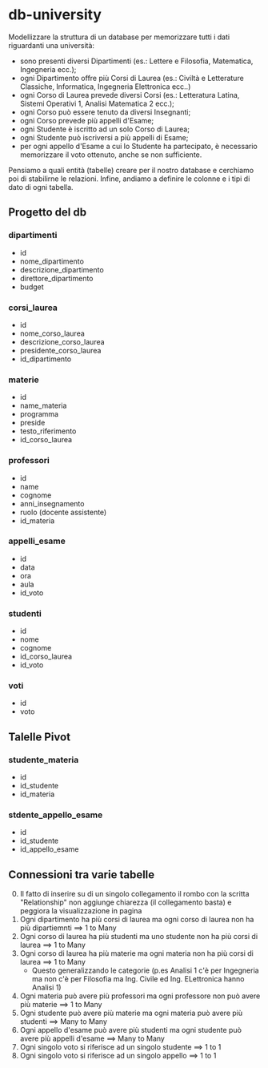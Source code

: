 # db-university


Modellizzare la struttura di un database per memorizzare tutti i dati riguardanti una università:

 * sono presenti diversi Dipartimenti (es.: Lettere e Filosofia, Matematica, Ingegneria ecc.);
 * ogni Dipartimento offre più Corsi di Laurea (es.: Civiltà e Letterature Classiche, Informatica, Ingegneria Elettronica ecc..)
 * ogni Corso di Laurea prevede diversi Corsi (es.: Letteratura Latina, Sistemi Operativi 1, Analisi Matematica 2 ecc.);
 * ogni Corso può essere tenuto da diversi Insegnanti;
 * ogni Corso prevede più appelli d'Esame;
 * ogni Studente è iscritto ad un solo Corso di Laurea;
 * ogni Studente può iscriversi a più appelli di Esame;
 * per ogni appello d'Esame a cui lo Studente ha partecipato, è necessario memorizzare il voto ottenuto, anche se non sufficiente. 
 
 Pensiamo a quali entità (tabelle) creare per il nostro database e cerchiamo poi di stabilirne le relazioni. Infine, andiamo a definire le colonne e i tipi di dato di ogni tabella.

 ## Progetto del db

 ### dipartimenti
  - id
  - nome_dipartimento
  - descrizione_dipartimento
  - direttore_dipartimento
  - budget

 ### corsi_laurea
  - id
  - nome_corso_laurea
  - descrizione_corso_laurea
  - presidente_corso_laurea
  - id_dipartimento

 ### materie
  - id
  - name_materia
  - programma
  - preside
  - testo_riferimento
  - id_corso_laurea
 
 ### professori
  - id
  - name
  - cognome
  - anni_insegnamento
  - ruolo (docente assistente)
  - id_materia

 ### appelli_esame
  - id
  - data
  - ora
  - aula
  - id_voto


 ### studenti
  - id
  - nome
  - cognome
  - id_corso_laurea
  - id_voto

 ### voti
  - id
  - voto

 ## Talelle Pivot

 ### studente_materia
  - id
  - id_studente
  - id_materia

 ### stdente_appello_esame
  - id
  - id_studente
  - id_appello_esame


## Connessioni tra varie tabelle
 0. Il fatto di inserire su di un singolo collegamento il rombo con la scritta "Relationship" non aggiunge chiarezza (il collegamento basta) e peggiora  la visualizzazione in pagina   
 1. Ogni dipartimento ha più corsi di laurea ma ogni corso di laurea non ha più dipartiemnti ==> 1 to Many
 2. Ogni corso di laurea ha più studenti ma uno studente non ha più corsi di laurea ==> 1 to Many
 3. Ogni corso di laurea ha più materie ma ogni materia non ha più corsi di laurea ==> 1 to Many
    * Questo generalizzando le categorie (p.es Analisi 1 c'è per Ingegneria ma non c'è per Filosofia ma Ing. Civile ed Ing. ELettronica hanno Analisi 1)
 4. Ogni materia può avere più professori ma ogni professore non può avere più materie ==> 1 to Many
 5. Ogni studente può avere più materie ma ogni materia può avere più studenti ==> Many to Many
 6. Ogni appello d'esame può avere più studenti ma ogni studente può avere più appelli d'esame ==> Many to Many
 7. Ogni singolo voto si riferisce ad un singolo studente ==> 1 to 1
 8. Ogni singolo voto si riferisce ad un singolo appello ==> 1 to 1
